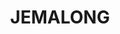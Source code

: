 ---
lastmod: '2025-04-06T06:05:20+00:00'
latitude: -33.476768
layout: suburb
longitude: 147.811688
postcode: '2871'
state: NSW
title: JEMALONG
url: /nsw/jemalong/
---